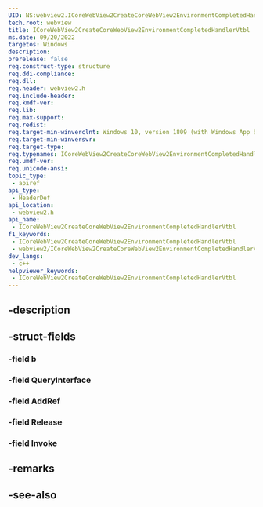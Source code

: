 ```yaml
---
UID: NS:webview2.ICoreWebView2CreateCoreWebView2EnvironmentCompletedHandlerVtbl
tech.root: webview
title: ICoreWebView2CreateCoreWebView2EnvironmentCompletedHandlerVtbl
ms.date: 09/20/2022
targetos: Windows
description: 
prerelease: false
req.construct-type: structure
req.ddi-compliance: 
req.dll: 
req.header: webview2.h
req.include-header: 
req.kmdf-ver: 
req.lib: 
req.max-support: 
req.redist: 
req.target-min-winverclnt: Windows 10, version 1809 (with Windows App SDK 1.1 or later)
req.target-min-winversvr: 
req.target-type: 
req.typenames: ICoreWebView2CreateCoreWebView2EnvironmentCompletedHandlerVtbl
req.umdf-ver: 
req.unicode-ansi: 
topic_type:
 - apiref
api_type:
 - HeaderDef
api_location:
 - webview2.h
api_name:
 - ICoreWebView2CreateCoreWebView2EnvironmentCompletedHandlerVtbl
f1_keywords:
 - ICoreWebView2CreateCoreWebView2EnvironmentCompletedHandlerVtbl
 - webview2/ICoreWebView2CreateCoreWebView2EnvironmentCompletedHandlerVtbl
dev_langs:
 - c++
helpviewer_keywords:
 - ICoreWebView2CreateCoreWebView2EnvironmentCompletedHandlerVtbl
---
```


## -description

## -struct-fields

### -field b

### -field QueryInterface

### -field AddRef

### -field Release

### -field Invoke

## -remarks

## -see-also

